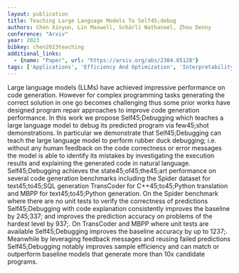 ```yaml
---
layout: publication
title: Teaching Large Language Models To Self45;debug
authors: Chen Xinyun, Lin Maxwell, Schärli Nathanael, Zhou Denny
conference: "Arxiv"
year: 2023
bibkey: chen2023teaching
additional_links:
  - {name: "Paper", url: "https://arxiv.org/abs/2304.05128"}
tags: ['Applications', 'Efficiency And Optimization', 'Interpretability And Explainability', 'RAG']
---
```

Large language models (LLMs) have achieved impressive performance on code generation. However for complex programming tasks generating the correct solution in one go becomes challenging thus some prior works have designed program repair approaches to improve code generation performance. In this work we propose Self45;Debugging which teaches a large language model to debug its predicted program via few45;shot demonstrations. In particular we demonstrate that Self45;Debugging can teach the large language model to perform rubber duck debugging; i.e. without any human feedback on the code correctness or error messages the model is able to identify its mistakes by investigating the execution results and explaining the generated code in natural language. Self45;Debugging achieves the state45;of45;the45;art performance on several code generation benchmarks including the Spider dataset for text45;to45;SQL generation TransCoder for C++45;to45;Python translation and MBPP for text45;to45;Python generation. On the Spider benchmark where there are no unit tests to verify the correctness of predictions Self45;Debugging with code explanation consistently improves the baseline by 245;337; and improves the prediction accuracy on problems of the hardest level by 937;. On TransCoder and MBPP where unit tests are available Self45;Debugging improves the baseline accuracy by up to 1237;. Meanwhile by leveraging feedback messages and reusing failed predictions Self45;Debugging notably improves sample efficiency and can match or outperform baseline models that generate more than 10x candidate programs.
